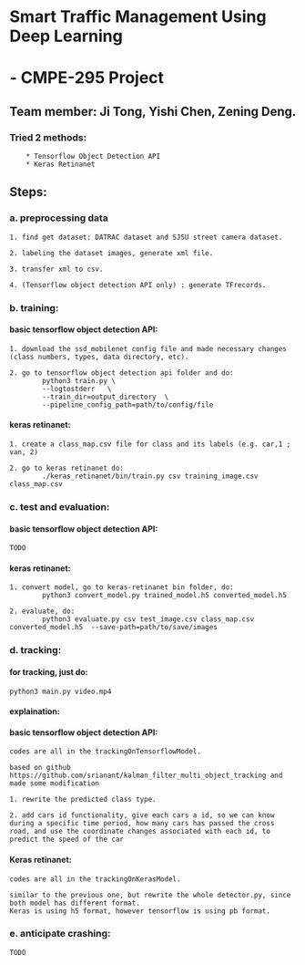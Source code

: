 # Smart Traffic Management Using Deep Learning
#                       - CMPE-295 Project

## Team member:  Ji Tong, Yishi Chen, Zening Deng.

### Tried 2 methods:
        * Tensorflow Object Detection API
        * Keras Retinanet

## Steps:

### a. preprocessing data
```
1. find get dataset: DATRAC dataset and SJSU street camera dataset.

2. labeling the dataset images, generate xml file.

3. transfer xml to csv.

4. (Tensorflow object detection API only) : generate TFrecords.
```

### b. training:

#### basic tensorflow object detection API:

```
1. download the ssd_mobilenet config file and made necessary changes (class numbers, types, data directory, etc).

2. go to tensorflow object detection api folder and do: 
        python3 train.py \
        --logtostderr   \
        --train_dir=output_directory  \
        --pipeline_config_path=path/to/config/file
```

#### keras retinanet:

```
1. create a class_map.csv file for class and its labels (e.g. car,1 ; van, 2)

2. go to keras retinanet do: 
        ./keras_retinanet/bin/train.py csv training_image.csv class_map.csv
```

### c. test and evaluation:

#### basic tensorflow object detection API:

```
TODO
```

#### keras retinanet:

```
1. convert model, go to keras-retinanet bin folder, do:
        python3 convert_model.py trained_model.h5 converted_model.h5

2. evaluate, do:
        python3 evaluate.py csv test_image.csv class_map.csv converted_model.h5  --save-path=path/to/save/images

```

### d. tracking:

#### for tracking, just do:  
```
python3 main.py video.mp4
```
#### explaination: 
#### basic tensorflow object detection API:
```
codes are all in the trackingOnTensorflowModel.

based on github https://github.com/srianant/kalman_filter_multi_object_tracking and made some modification

1. rewrite the predicted class type.

2. add cars id functionality, give each cars a id, so we can know during a specific time period, how many cars has passed the cross road, and use the coordinate changes associated with each id, to predict the speed of the car
```
#### Keras retinanet:
```
codes are all in the trackingOnKerasModel.

similar to the previous one, but rewrite the whole detector.py, since both model has different format.
Keras is using h5 format, however tensorflow is using pb format.

```
### e. anticipate crashing:

```
TODO
```
